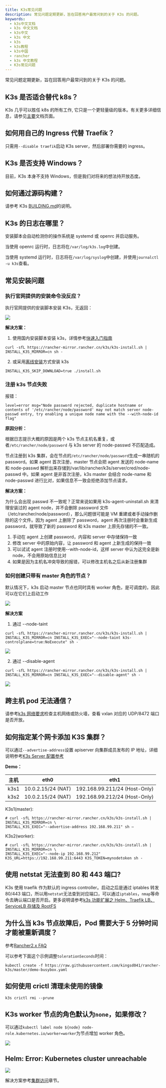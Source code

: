 ```yaml
---
title: K3s常见问题
description: 常见问题定期更新，旨在回答用户最常问到的关于 K3s 的问题。
keywords:
  - k3s中文文档
  - k3s 中文文档
  - k3s中文
  - k3s 中文
  - k3s
  - k3s教程
  - k3s中国
  - rancher
  - k3s 中文教程
  - K3s常见问题
---
```


常见问题定期更新，旨在回答用户最常问到的关于 K3s 的问题。

## K3s 是否适合替代 k8s？

K3s 几乎可以胜任 k8s 的所有工作, 它只是一个更轻量级的版本。有关更多详细信息，请参见[主要](/docs/k3s/_index)文档页面。

## 如何用自己的 Ingress 代替 Traefik？

只需用`--disable traefik`启动 K3s server，然后部署你需要的 ingress。

## K3s 是否支持 Windows？

目前，K3s 本身不支持 Windows，但是我们对将来的想法持开放态度。

## 如何通过源码构建？

请参考 K3s [BUILDING.md](https://github.com/rancher/k3s/blob/master/BUILDING.md)的说明。

## K3s 的日志在哪里？

安装脚本会自动检测你的操作系统是 systemd 或 openrc 并启动服务。

当使用 openrc 运行时，日志将在`/var/log/k3s.log`中创建。

当使用 systemd 运行时，日志将在`/var/log/syslog`中创建，并使用`journalctl -u k3s`查看。

## 常见安装问题

### 执行官网提供的安装命令没反应？

执行官网提供的安装脚本安装 K3s，无返回：

![](https://tva1.sinaimg.cn/large/007S8ZIlly1ghnrh5zc7dj30ik02oq2t.jpg)

**解决方案：**

1. 使用国内安装脚本安装 k3s，详情参考[快速入门指南](/docs/k3s/quick-start/_index)

```
curl -sfL https://rancher-mirror.rancher.cn/k3s/k3s-install.sh | INSTALL_K3S_MIRROR=cn sh -
```

2. 或采用[离线安装](/docs/k3s/installation/airgap/_index#)方式安装 k3s

```
INSTALL_K3S_SKIP_DOWNLOAD=true ./install.sh
```

### 注册 k3s 节点失败

报错：

```
level=error msg="Node password rejected, duplicate hostname or contents of '/etc/rancher/node/password' may not match server node-passwd entry, try enabling a unique node name with the --with-node-id flag"
```

**原因分析：**

根据日志提示大概的原因是两个 k3s 节点主机名重复，或者`/etc/rancher/node/password` 与 k3s server 的 node-passwd 不匹配造成。

节点注册到 k3s 集群，会在节点的`/etc/rancher/node/password`生成一串随机的 password。如果 agent 首次注册，master 节点会把 agent 发送的 node-name 和 node-passwd 解析出来存储到/var/lib/rancher/k3s/server/cred/node-passwd 中。如果 agent 是非首次注册，k3s master 会结合 node-name 和 node-passwd 进行比对，如果信息不一致会拒绝添加节点请求。

**解决方案：**

为什么会出现 passwd 不一致呢？正常来说如果用 k3s-agent-uninstall.sh 来清理安装过的 agent node，并不会删除 password 文件（/etc/rancher/node/password），那么问题很可能是 VM 重建或者手动操作删除的这个文件。因为 agent 上删除了 password，agent 再次注册时会重新生成 password，就导致了新的 password 和 k3s master 上原先存储的不一致。

1. 手动在 agent 上创建 password，内容和 server 中存储保持一致
2. 修改 server 中的原始内容，让 password 和 agent 上新生成的保持一致
3. 可以试试 agent 注册时使用--with-node-id，这样 server 中认为这完全是新 node，不会用原始信息比对
4. 如果是因为主机名冲突导致的报错，可以修改主机名之后从新注册集群

### 如何创建只带有 master 角色的节点？

默认情况下，k3s 启动 master 节点也同时具有 worker 角色，是可调度的，因此可以在它们上启动工作

![](https://tva1.sinaimg.cn/large/007S8ZIlly1ghns27kguwj314q0aywft.jpg)

**解决方案**

1. 通过 --node-taint

```
curl -sfL https://rancher-mirror.rancher.cn/k3s/k3s-install.sh | INSTALL_K3S_MIRROR=cn INSTALL_K3S_EXEC="--node-taint k3s-controlplane=true:NoExecute" sh -
```

![](https://tva1.sinaimg.cn/large/007S8ZIlly1ghns3k40ugj30sy066wf4.jpg)

2. 通过 --disable-agent

```
curl -sfL https://rancher-mirror.rancher.cn/k3s/k3s-install.sh | INSTALL_K3S_MIRROR=cn INSTALL_K3S_EXEC="--disable-agent" sh -
```

![](https://tva1.sinaimg.cn/large/007S8ZIlly1ghns42e23nj30sy05gq3j.jpg)

## 跨主机 pod 无法通信？

请参考[k3s 网络要求](/docs/k3s/installation/installation-requirements/_index#网络)检查主机网络或防火墙，查看 vxlan 对应的 UDP/8472 端口是否开放。

## 如何指定某个网卡添加 K3S 集群？

可以通过`--advertise-address`设置 apiserver 向集群成员发布的 IP 地址，详细说明参考[K3s Server 配置参考](/docs/k3s/installation/install-options/server-config/_index)

**Demo：**

| 主机 | eth0               | eth1                          |
| ---- | ------------------ | ----------------------------- |
| k3s1 | 10.0.2.15/24 (NAT) | 192.168.99.211/24 (Host-Only) |
| k3s2 | 10.0.2.15/24 (NAT) | 192.168.99.212/24 (Host-Only) |

K3s1(master):

```
# curl -sfL https://rancher-mirror.rancher.cn/k3s/k3s-install.sh | INSTALL_K3S_MIRROR=cn \
INSTALL_K3S_EXEC="--advertise-address 192.168.99.211" sh –
```

K3s2(worker):

```
# curl -sfL https://rancher-mirror.rancher.cn/k3s/k3s-install.sh | INSTALL_K3S_MIRROR=cn \
INSTALL_K3S_EXEC="--node-ip 192.168.99.212" K3S_URL=https://192.168.99.211:6443 K3S_TOKEN=mynodetoken sh -
```

## 使用 netstat 无法查到 80 和 443 端口?

K3s 使用 traefik 作为默认的 ingress controller。启动之后是通过 iptables 转发 80/443 端口，所以用`netstat`无法查到对应端口，可以通过`iptables`，`nmap`等命令去确认端口是否开启。更多说明请参考[k3s 功能扩展之 Helm、Traefik LB、ServiceLB 存储及 RootFS](https://www.bilibili.com/video/BV187411N7CJ?from=search&seid=3747749725845523296)

## 为什么当 k3s 节点故障后，Pod 需要大于 5 分钟时间才能被重新调度？

参考[Rancher2.x FAQ](https://docs.rancher.cn/docs/rancher2/faq/technical/_index/#%E4%B8%BA%E4%BB%80%E4%B9%88%E5%BD%93%E4%B8%80%E4%B8%AA%E8%8A%82%E7%82%B9%E6%95%85%E9%9A%9C%E6%97%B6%EF%BC%8C%E4%B8%80%E4%B8%AA-pod-%E9%9C%80%E8%A6%81%E5%A4%A7%E4%BA%8E-5-%E5%88%86%E9%92%9F%E6%97%B6%E9%97%B4%E6%89%8D%E8%83%BD%E8%A2%AB%E9%87%8D%E6%96%B0%E8%B0%83%E5%BA%A6%EF%BC%9F)

可以参考下面这个示例调整`tolerationSeconds`时间：

```
kubectl create -f https://raw.githubusercontent.com/kingsd041/rancher-k3s/master/demo-busybox.yaml
```

## 如何使用 crictl 清理未使用的镜像

```
k3s crictl rmi --prune
```

## K3s worker 节点的角色默认为`none`，如果修改？

可以通过`kubectl label node ${node} node-role.kubernetes.io/worker=worker`为节点增加 worker 角色。

![](https://tva1.sinaimg.cn/large/007S8ZIlly1ghnt0fwi7kj30u60beq3t.jpg)

## Helm: Error: Kubernetes cluster unreachable

![](https://tva1.sinaimg.cn/large/007S8ZIlly1ghnt6gohg1j30mw07imxn.jpg)

解决方案参考[集群访问](/docs/k3s/cluster-access/_index)章节。
